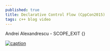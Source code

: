 ```yaml
---
published: true
title: Declarative Control Flow (CppCon2015)
tags: c++ blog video
---
```

Andrei Alexandrescu - SCOPE_EXIT {}

[![caption](https://img.youtube.com/vi/WjTrfoiB0MQ/0.jpg)](https://www.youtube.com/watch?v=WjTrfoiB0MQ)


